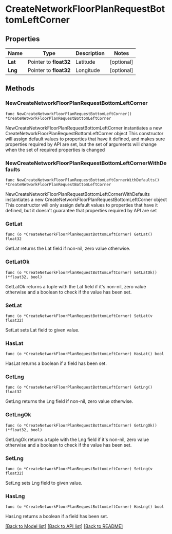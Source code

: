 # CreateNetworkFloorPlanRequestBottomLeftCorner

## Properties

Name | Type | Description | Notes
------------ | ------------- | ------------- | -------------
**Lat** | Pointer to **float32** | Latitude | [optional] 
**Lng** | Pointer to **float32** | Longitude | [optional] 

## Methods

### NewCreateNetworkFloorPlanRequestBottomLeftCorner

`func NewCreateNetworkFloorPlanRequestBottomLeftCorner() *CreateNetworkFloorPlanRequestBottomLeftCorner`

NewCreateNetworkFloorPlanRequestBottomLeftCorner instantiates a new CreateNetworkFloorPlanRequestBottomLeftCorner object
This constructor will assign default values to properties that have it defined,
and makes sure properties required by API are set, but the set of arguments
will change when the set of required properties is changed

### NewCreateNetworkFloorPlanRequestBottomLeftCornerWithDefaults

`func NewCreateNetworkFloorPlanRequestBottomLeftCornerWithDefaults() *CreateNetworkFloorPlanRequestBottomLeftCorner`

NewCreateNetworkFloorPlanRequestBottomLeftCornerWithDefaults instantiates a new CreateNetworkFloorPlanRequestBottomLeftCorner object
This constructor will only assign default values to properties that have it defined,
but it doesn't guarantee that properties required by API are set

### GetLat

`func (o *CreateNetworkFloorPlanRequestBottomLeftCorner) GetLat() float32`

GetLat returns the Lat field if non-nil, zero value otherwise.

### GetLatOk

`func (o *CreateNetworkFloorPlanRequestBottomLeftCorner) GetLatOk() (*float32, bool)`

GetLatOk returns a tuple with the Lat field if it's non-nil, zero value otherwise
and a boolean to check if the value has been set.

### SetLat

`func (o *CreateNetworkFloorPlanRequestBottomLeftCorner) SetLat(v float32)`

SetLat sets Lat field to given value.

### HasLat

`func (o *CreateNetworkFloorPlanRequestBottomLeftCorner) HasLat() bool`

HasLat returns a boolean if a field has been set.

### GetLng

`func (o *CreateNetworkFloorPlanRequestBottomLeftCorner) GetLng() float32`

GetLng returns the Lng field if non-nil, zero value otherwise.

### GetLngOk

`func (o *CreateNetworkFloorPlanRequestBottomLeftCorner) GetLngOk() (*float32, bool)`

GetLngOk returns a tuple with the Lng field if it's non-nil, zero value otherwise
and a boolean to check if the value has been set.

### SetLng

`func (o *CreateNetworkFloorPlanRequestBottomLeftCorner) SetLng(v float32)`

SetLng sets Lng field to given value.

### HasLng

`func (o *CreateNetworkFloorPlanRequestBottomLeftCorner) HasLng() bool`

HasLng returns a boolean if a field has been set.


[[Back to Model list]](../README.md#documentation-for-models) [[Back to API list]](../README.md#documentation-for-api-endpoints) [[Back to README]](../README.md)


